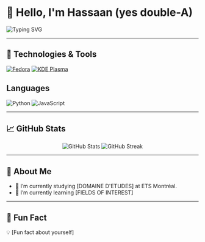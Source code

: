 # 👋 Hello, I'm Hassaan (yes double-A)

![Typing SVG](https://readme-typing-svg.demolab.com/?lines=Passionate+Engineer;Lifelong+Learner;Open+Source+Lover&center=true&width=500&height=50)

---

## 🔧 Technologies & Tools

[![Fedora](https://img.shields.io/badge/Fedora-51A2DA?logo=fedora&logoColor=fff)](#)
[![KDE Plasma](https://img.shields.io/badge/KDE%20Plasma-1D99F3?logo=kdeplasma&logoColor=fff)](#)


## Languages
![Python](https://img.shields.io/badge/-Python-333333?style=flat&logo=python)
![JavaScript](https://img.shields.io/badge/-JavaScript-333333?style=flat&logo=javascript)


---

## 📈 GitHub Stats
<p align="center">
  <img src="https://github-readme-stats.vercel.app/api?username=your-username&show_icons=true&theme=radical" alt="GitHub Stats" />
  <img src="https://github-readme-streak-stats.herokuapp.com/?user=your-username&theme=radical" alt="GitHub Streak" />
</p>

---

## 📌 About Me
- 🔭 I’m currently studying [DOMAINE D'ETUDES] at ETS Montréal.
- 🌱 I’m currently learning [FIELDS OF INTEREST]

---

## 🎯 Fun Fact
💡 [Fun fact about yourself]

